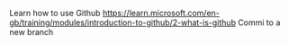 Learn how to use Github
https://learn.microsoft.com/en-gb/training/modules/introduction-to-github/2-what-is-github
Commi to a new branch
